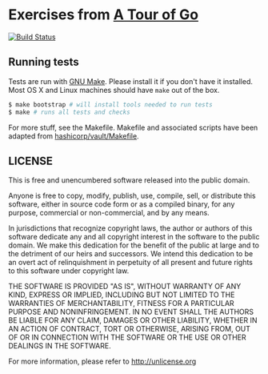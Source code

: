 # Exercises from [A Tour of Go](https://tour.golang.org/)
[![Build Status](https://travis-ci.org/sahilm/go-tour.svg?branch=master)](https://travis-ci.org/sahilm/go-tour)

## Running tests

Tests are run with [GNU Make](https://www.gnu.org/software/make/). Please install it
if you don't have it installed. Most OS X and Linux machines should have `make` out of the box.

```bash
$ make bootstrap # will install tools needed to run tests
$ make # runs all tests and checks
```

For more stuff, see the Makefile. Makefile and associated scripts have been adapted from 
[hashicorp/vault/Makefile](https://github.com/hashicorp/vault/blob/master/Makefile).

## LICENSE

This is free and unencumbered software released into the public domain.

Anyone is free to copy, modify, publish, use, compile, sell, or
distribute this software, either in source code form or as a compiled
binary, for any purpose, commercial or non-commercial, and by any
means.

In jurisdictions that recognize copyright laws, the author or authors
of this software dedicate any and all copyright interest in the
software to the public domain. We make this dedication for the benefit
of the public at large and to the detriment of our heirs and
successors. We intend this dedication to be an overt act of
relinquishment in perpetuity of all present and future rights to this
software under copyright law.

THE SOFTWARE IS PROVIDED "AS IS", WITHOUT WARRANTY OF ANY KIND,
EXPRESS OR IMPLIED, INCLUDING BUT NOT LIMITED TO THE WARRANTIES OF
MERCHANTABILITY, FITNESS FOR A PARTICULAR PURPOSE AND NONINFRINGEMENT.
IN NO EVENT SHALL THE AUTHORS BE LIABLE FOR ANY CLAIM, DAMAGES OR
OTHER LIABILITY, WHETHER IN AN ACTION OF CONTRACT, TORT OR OTHERWISE,
ARISING FROM, OUT OF OR IN CONNECTION WITH THE SOFTWARE OR THE USE OR
OTHER DEALINGS IN THE SOFTWARE.

For more information, please refer to <http://unlicense.org>


